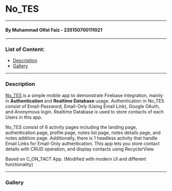 # No_TES

---

#### By Muhammad Olfat Faiz - 235150700111021

---

### List of Content:

-   [Description](#description)
-   [Gallery](#gallery)

---

### Description

[No_TES](#No_TES) is a simple mobile app to demonstrate Firebase integration, mainly in **Authentication** and **Realtime Database** usage. Authentication in No_TES consist of Email-Password, Email-Only (Using Email Link), Google OAuth, and Anonymous login. Realtime Database is used to store contacts of each Users in this app.

No_TES consist of 6 activity pages including the landing page, authentication page, profile page, notes list page, notes details page, and notes addition page. Additionally, there is 1 headless activity that handle Email Links for Email-Only authentication. This app lets you store contact details with CRUD operation, and display contacts using RecyclerView.

Based on C_ON_TACT App. (Modified with modern UI and different functionality)

---

### Gallery
